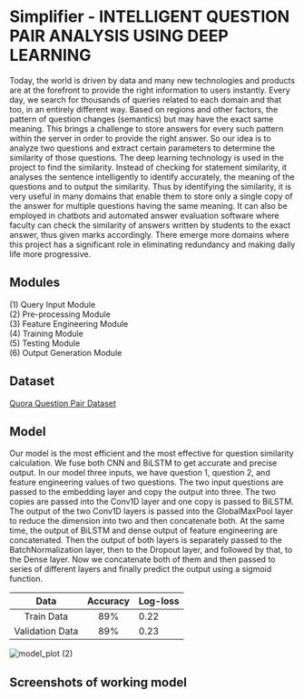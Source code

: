 
# Simplifier - INTELLIGENT QUESTION PAIR ANALYSIS USING DEEP LEARNING

Today, the world is driven by data and many new technologies and products are at the forefront to provide the right information to users instantly. Every day, we search for thousands of queries related to each domain and that too, in an entirely different way. Based on regions and other factors, the pattern of question changes (semantics) but may have the exact same meaning. This brings a challenge to store answers for every such pattern within the server in order to provide the right answer. So our idea is to analyze two questions and extract certain parameters to determine the similarity of those questions. The deep learning technology is used in the project to find the similarity. Instead of checking for statement similarity, it analyses the sentence intelligently to identify accurately, the meaning of the questions and to output the similarity. Thus by identifying the similarity, it is very useful in many domains that enable them to store only a single copy of the answer for multiple questions having the same meaning. It can also be employed in chatbots and automated answer evaluation software where faculty can check the similarity of answers written by students to the exact answer, thus given marks accordingly. There emerge more domains where this project has a significant role in eliminating redundancy and making daily life more progressive.
## Modules
(1) Query Input Module \
(2) Pre-processing Module \
(3) Feature Engineering Module \
(4) Training Module\
(5) Testing Module\
(6) Output Generation Module

## Dataset

  [Quora Question Pair Dataset](https://www.kaggle.com/c/quora-question-pairs/data)

## Model
Our model is the most efficient and the most effective for question similarity calculation.
We fuse both CNN and BiLSTM to get accurate and precise output. In our model three
inputs, we have question 1, question 2, and feature engineering values of two questions.
The two input questions are passed to the embedding layer and copy the output into three.
The two copies are passed into the Conv1D layer and one copy is passed to BiLSTM.
The output of the two Conv1D layers is passed into the GlobalMaxPool layer to reduce
the dimension into two and then concatenate both. At the same time, the output of
BiLSTM and dense output of feature engineering are concatenated. Then the output of
both layers is separately passed to the BatchNormalization layer, then to the Dropout
layer, and followed by that, to the Dense layer. Now we concatenate both of them and
then passed to series of different layers and finally predict the output using a sigmoid
function.

|Data|Accuracy|Log-loss|
|:--------:|:--------:|:--------|
|Train Data| 89% | 0.22|
|Validation Data | 89%| 0.23|

 


![model_plot (2)](https://user-images.githubusercontent.com/45265641/125159284-23fb1900-e194-11eb-9a11-a1bc408cbddf.png)

## Screenshots of working model


